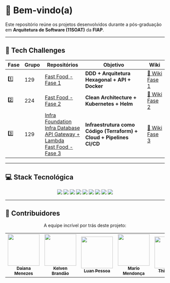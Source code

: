 # 👋 Bem-vindo(a) 

Este repositório reúne os projetos desenvolvidos durante a pós-graduação em **Arquitetura de Software (11SOAT)** da **FIAP**.  

---

## 🚀 Tech Challenges

| Fase | Grupo | Repositórios | Objetivo | Wiki |
| ---- | ----- | ------------ | -------- | ---- |
| 1️⃣ | 129 | [Fast Food - Fase 1](https://github.com/FIAP-SOAT-G129/fastfood-fase1) | **DDD + Arquitetura Hexagonal + API + Docker** | [📖 Wiki Fase 1](https://github.com/FIAP-SOAT-G129/.github/wiki/Fase-1) |
| 2️⃣ | 224 | [Fast Food - Fase 2](https://github.com/FIAP-SOAT-G129/fastfood-fase2) | **Clean Architecture + Kubernetes + Helm** | [📖 Wiki Fase 2](https://github.com/FIAP-SOAT-G129/.github/wiki/Fase-2) |
| 3️⃣ | 129 | [Infra Foundation](https://github.com/FIAP-SOAT-G129/infra-foundation-fase3)<br/>[Infra Database](https://github.com/FIAP-SOAT-G129/infra-database-fase3)<br/>[API Gateway + Lambda](https://github.com/FIAP-SOAT-G129/infra-apigateway-lambda)<br/>[Fast Food - Fase 3](https://github.com/FIAP-SOAT-G129/fastfood-fase3) | **Infraestrutura como Código (Terraform) + Cloud + Pipelines CI/CD** | [📖 Wiki Fase 3](https://github.com/FIAP-SOAT-G129/.github/wiki/Fase-3) |

---

## 💻 Stack Tecnológica

<p align="center">
  <img src="https://img.shields.io/badge/DB-PostgreSQL-4169E1?style=for-the-badge&logo=postgresql&logoColor=white" />
  <img src="https://img.shields.io/badge/Container-Docker-2496ED?style=for-the-badge&logo=docker&logoColor=white" />
  <img src="https://img.shields.io/badge/Orquestração-Kubernetes-326CE5?style=for-the-badge&logo=kubernetes&logoColor=white" />
  <img src="https://img.shields.io/badge/Helm-0077b5?style=for-the-badge&logo=helm&logoColor=white" />
  <img src="https://img.shields.io/badge/CI/CD-GitHub_Actions-222222?style=for-the-badge&logo=githubactions&logoColor=white" />
  <img src="https://img.shields.io/badge/Doc-Swagger-85EA2D?style=for-the-badge&logo=swagger&logoColor=black" />
  <img src="https://img.shields.io/badge/API_Test-Postman-FF6C37?style=for-the-badge&logo=postman&logoColor=white" />
  <img src="https://img.shields.io/badge/IaC-Terraform-844FBA?style=for-the-badge&logo=terraform&logoColor=white" />
  <img src="https://img.shields.io/badge/Cloud-AWS-FF9900?style=for-the-badge&logo=amazonaws&logoColor=white" />
</p>

---

## 🤝 Contribuidores

<p align="center">A equipe incrível por trás deste projeto:</p>

<table align="center">
  <tbody>
    <tr>
      <td align="center"><a href="https://github.com/daiananmenezes"><img src="https://github.com/daiananmenezes.png" width="100px;" alt=""/><br /><sub><b>Daiana Menezes</b></sub></a></td>
      <td align="center"><a href="https://github.com/Kelven14"><img src="https://github.com/Kelven14.png" width="100px;" alt=""/><br /><sub><b>Kelven Brandão</b></sub></a></td>
      <td align="center"><a href="https://github.com/lunpessoa"><img src="https://github.com/lunpessoa.png" width="100px;" alt=""/><br /><sub><b>Luan Pessoa</b></sub></a></td>
      <td align="center"><a href="https://github.com/mariomendonca"><img src="https://github.com/mariomendonca.png" width="100px;" alt=""/><br /><sub><b>Mario Mendonça</b></sub></a></td>
      <td align="center"><a href="https://github.com/ThiagoBD"><img src="https://github.com/ThiagoBD.png" width="100px;" alt=""/><br /><sub><b>Thiago Dias</b></sub></a></td>
